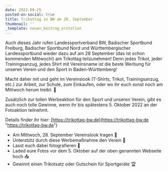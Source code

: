```yaml
---
date: 2022-09-25
posted-on-social: true
title: Trikottag in BW am 28. September
thumbnail: ''
_template: neuen_beitrag_erstellen
---
```


Auch dieses Jahr rufen Landessportverband BW, Badischer Sportbund Freiburg, Badischer Sportbund Nord und Württembergischer Landessportbund wieder dazu auf am 28 September (das ist schon kommenden Mittwoch!) am Trikottag teilzunehmen! Denn jedes Trikot, jeder Trainingsanzug, jedes Shirt mit Vereinsname ist die beste Werbung für unseren Verein und den Sport in Baden-Württemberg!

Macht daher mit und geht im Vereinslook (T-Shirts, Trikot, Trainingsanzug, etc.) zur Arbeit, zur Schule, zum Einkaufen, oder wo ihr euch sonst noch am Mittwoch herum treibt. 🤗

Zusätzlich zur tollen Werbeaktion für den Sport und unseren Verein, gibt es auch noch tolle Gewinne, wenn ihr bis spätestens 5. Oktober 2022 an der Fotoaktion teilnehmt.

Details finder ihr hier: [https://trikottag-bw.de](https://trikottag-bw.de "https://trikottag-bw.de")

* Am Mittwoch, 28. September Vereinslook tragen 🎽
* Unterstütz durch diese Werbemaßnahme den Verein 📣
* Lasst euch dabei fotografieren 📸
* Laded eure Fotos vor dem 5. Oktober auf der oben genannten Webseite hoch 📤
* Gewinnt einen Trikotsatz oder Gutschein für Sportgeräte 🏆
